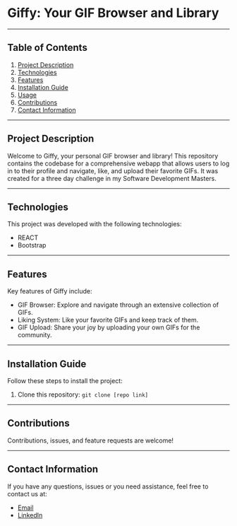 # Giffy: Your GIF Browser and Library

---

## Table of Contents
1. [Project Description](#project-description)
2. [Technologies](#technologies)
3. [Features](#features)
4. [Installation Guide](#installation-guide)
5. [Usage](#usage)
6. [Contributions](#contributions)
7. [Contact Information](#contact-information)

---

## Project Description
Welcome to Giffy, your personal GIF browser and library! This repository contains the codebase for a comprehensive webapp that allows users to log in to their profile and navigate, like, and upload their favorite GIFs. It was created for a three day challenge in my Software Development Masters.

---

## Technologies
This project was developed with the following technologies:
* REACT
* Bootstrap

---

## Features
Key features of Giffy include:
* GIF Browser: Explore and navigate through an extensive collection of GIFs.
* Liking System: Like your favorite GIFs and keep track of them.
* GIF Upload: Share your joy by uploading your own GIFs for the community.

---

## Installation Guide
Follow these steps to install the project:

1. Clone this repository: `git clone [repo link]`

---


## Contributions
Contributions, issues, and feature requests are welcome! 

---

## Contact Information
If you have any questions, issues or you need assistance, feel free to contact us at:

* [Email](mailto:luisalarconriva@gmail.com)
* [LinkedIn](https://www.linkedin.com/in/luis-alarc%C3%B3n-de-la-lastra-810113122/)

